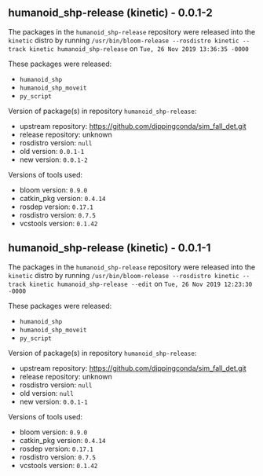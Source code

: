 ## humanoid_shp-release (kinetic) - 0.0.1-2

The packages in the `humanoid_shp-release` repository were released into the `kinetic` distro by running `/usr/bin/bloom-release --rosdistro kinetic --track kinetic humanoid_shp-release` on `Tue, 26 Nov 2019 13:36:35 -0000`

These packages were released:
- `humanoid_shp`
- `humanoid_shp_moveit`
- `py_script`

Version of package(s) in repository `humanoid_shp-release`:

- upstream repository: https://github.com/dippingconda/sim_fall_det.git
- release repository: unknown
- rosdistro version: `null`
- old version: `0.0.1-1`
- new version: `0.0.1-2`

Versions of tools used:

- bloom version: `0.9.0`
- catkin_pkg version: `0.4.14`
- rosdep version: `0.17.1`
- rosdistro version: `0.7.5`
- vcstools version: `0.1.42`


## humanoid_shp-release (kinetic) - 0.0.1-1

The packages in the `humanoid_shp-release` repository were released into the `kinetic` distro by running `/usr/bin/bloom-release --rosdistro kinetic --track kinetic humanoid_shp-release --edit` on `Tue, 26 Nov 2019 12:23:30 -0000`

These packages were released:
- `humanoid_shp`
- `humanoid_shp_moveit`
- `py_script`

Version of package(s) in repository `humanoid_shp-release`:

- upstream repository: https://github.com/dippingconda/sim_fall_det.git
- release repository: unknown
- rosdistro version: `null`
- old version: `null`
- new version: `0.0.1-1`

Versions of tools used:

- bloom version: `0.9.0`
- catkin_pkg version: `0.4.14`
- rosdep version: `0.17.1`
- rosdistro version: `0.7.5`
- vcstools version: `0.1.42`


